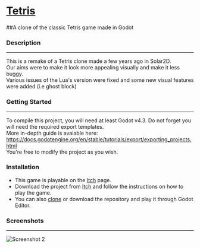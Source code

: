 # [Tetris](https://sp4r0w.itch.io/tetris)
##A clone of the classic Tetris game made in Godot

### Description
-------------
This is a remake of a Tetris clone made a few years ago in Solar2D.<br>
Our aims were to make it look more appealing visually and make it less buggy. <br>
Various issues of the Lua's version were fixed and some new visual features were added (i.e ghost block)<br>

### Getting Started
-------------
To compile this project, you will need at least Godot v4.3. Do not forget you will need the required export templates. <br> 
More in-depth guide is avaiable here: https://docs.godotengine.org/en/stable/tutorials/export/exporting_projects.html <br>
You're free to modify the project as you wish.

### Installation
- This game is playable on the [Itch](https://sp4r0w.itch.io/tetris) page.
- Download the project from [Itch](https://sp4r0w.itch.io/tetris) and follow the instructions on how to play the game.
- You can also [clone](https://docs.github.com/en/repositories/creating-and-managing-repositories/cloning-a-repository) or download the repository and play it through Godot Editor.

### Screenshots
-------------
![Screenshot 2](screen1.png)
